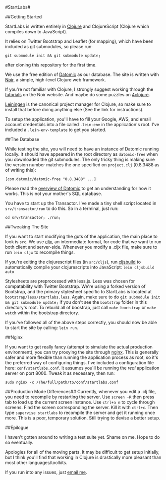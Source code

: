 #StartLabs#

##Getting Started

StartLabs is written entirely in [Clojure](http://www.clojure.org) and ClojureScript (Clojure which compiles down to JavaScript).

It relies on Twitter Bootstrap and Leaflet (for mapping), which have been included as
git submodules, so please run:

`git submodule init && git submodule update;`

after cloning this repository for the first time.

We use the free edition of [Datomic](http://www.datomic.com) as our database.
The site is written with [Noir](http://webnoir.org/), a simple, high-level Clojure web framework.

If you're not familiar with Clojure, I strongly suggest working through the 
[tutorials](http://webnoir.org/tutorials) on the Noir website.
And maybe do some puzzles on [4clojure](http://www.4clojure.com/).

[Leiningen](https://github.com/technomancy/leiningen) is the canonical project 
manager for Clojure, so make sure to install that before doing anything else (See the link for instructions).

To setup the application, you'll have to fill your Google, AWS, and email account 
credentials into a file called `.lein-env` in the application's root. I've included
a `.lein-env-template` to get you started.

##The Database

While testing the site, you will need to have an instance of Datomic running locally.
It should have appeared in the root directory as `datomic-free` when you downloaded
the git submodules. The only tricky thing is making sure the version number matches
the one specified on `project.clj` (0.8.3488 as of writing this):
```
[com.datomic/datomic-free "0.8.3488" ...]
```

Please read the [overview of Datomic](http://www.datomic.com/overview.html) 
to get an understanding for how it works. This is not your mother's SQL database.

You have to start up the Transactor. I've made a tiny shell script located in `srv/transactor/run` to do this.
So in a terminal, just run:
```
cd srv/transactor; ./run;
```

##Tweaking The Site

If you want to start modifying the guts of the application, the main place to look is `src`.
We use [cljx](https://github.com/lynaghk/cljx), 
an intermediate format, for code that we want to run both client and server-side.
Whenever you modify a .cljx file, make sure to run `lein cljx` to recompile things.

If you're editing the clojurescript files (in `src/cljs`), run 
[cljsbuild](https://github.com/emezeske/lein-cljsbuild) to automatically
compile your clojurescripts into JavaScript: `lein cljsbuild auto`

Stylesheets are preprocessed with less.js. Less was chosen for compatability with Twitter Bootstrap.
We're using a forked version of Bootstrap, and the primary stylesheet specific to StartLabs
is located at `bootstrap/less/startlabs.less`. Again, make sure to do `git submodule init && git submodule update;` if you don't see the `bootstrap` folder in this directory's root.
To rebuild all of boostrap, just call `make bootstrap` or `make watch` within the bootstrap directory.

If you've followed all of the above steps correctly, you should now be able
to start the site by calling: `lein run`.

##Nginx

If you want to get really fancy (attempt to simulate the actual production 
environment), you can try proxying the site through [nginx](http://nginx.org/). 
This is generally safer and more flexible than running the application process as 
root, so it's the preferred way of configuring things. I've included a configuration 
file here: `conf/startlabs.conf`. It assumes you'll be running the *real* 
application server on port 8000. Tweak it as necessary, then run:
```
sudo nginx -c /The/full/path/to/conf/startlabs.conf
```

##Production Mode Differences##
Currently, whenever you edit a .clj file, you need to recompile by restarting the server.
Use `screen -R` then press tab to load up the current screen instance.
Use `ctrl+a n` to cycle through screens.
Find the screen corresponding the server. Kill it with `ctrl+c`.
Then type `supervise startlabs` to recompile the server and get it running once more.
This is a poor, temporary solution. Still trying to devise a better setup.

##Epilogue

I haven't gotten around to writing a test suite yet. 
Shame on me. Hope to do so eventually.

Apologies for all of the moving parts. It may be difficult to get setup initially,
but I think you'll find that working in Clojure is drastically more pleasant than
most other languages/toolkits.

If you run into any issues, just [email me](mailto:ethanis@mit.edu).
